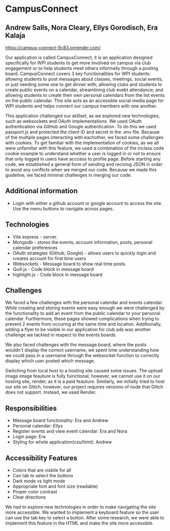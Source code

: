 CampusConnect
===
## Andrew Salls, Nora Cleary, Ellys Gorodisch, Era Kalaja

https://campus-connect-9c83.onrender.com/

Our application is called CampusConnect, it is an application designed specifically for WPI students to get more involved on campus via club engagement or to help students meet others informally through a posting board. CampusConnect covers 3 key functionalities for WPI students: allowing students to post messages about classes, meetings, social events, or just needing some one to get dinner with; allowing clubs and students to create public events on a calendar, streamlining club evebt attendance; and allowing students to create their own personal calendars from the list events on the public calendar. This site acts as an accessible social media page for WPI students and helps connect our campus members with one another. 

This application challenged our skillset, as we explored new technologies, such as websockets and OAuth implementations. We used OAuth authentication via GitHub and Google authentication. To do this we used passport.js and protected the client ID and secret in the .env file. Because of the multiple pages interacting with eachother, we faced some challenges with cookies. To get familiar with the implementation of cookies, as we all were unfamiliar with this feature, we used a combination of the inclass code cookie example to understand whether a user is logged in or not to ensure that only logged in users have acccess to profile page.
Before starting any code, we established a general form of sending and reciving JSON in order to avoid any conflicts when we merged our code. Because we made this guideline, we faced minimal challenges in merging our code. 

Additional information
---
- Login with either a github account or google account to access the site. Use the menu buttons to navigate across pages.

Technologies
---
- Vite express - server.
- Mongodb - stores the events, account information, posts, personal calendar preferences
- OAuth strategies (Github, Google) -  allows users to quickly login and creates account for first time users
- Websockets - Message board to show real time posts.
- Quill.js - Code block in message board
- highlight.js - Code block in message board

Challenges
---
We faced a few challenges with the personal calendar and events calendar. While creating and storing events were easy enough we were challenged by the functionality to add an event from the public calendar to your personal calendar. Furthermore, these pages showed complications when trying to prevent 2 events from occuring at the same time and location. Additionally, adding a flyer to be visible in our application for club ads was another challenge we tackled in respect to the events boards. 

We also faced challenges with the message board, where the posts wouldn't display the correct username, we spent time understanding how we could pass in a username through the websocket function to correctly display which user posted which message.   

Switching from local host to a hosting site caused some issues. The upload image image feauture is fully fuinctional, however, we cannot use it on our hosting site, render, as it is a paid feauture. Similarly, we initially tried to host our site on Glitch, however, our project requires versions of node that Glitch does not support. Instead, we used Render.

Responsibilities
---
- Message board functionality: Era and Andrew
- Personal calendar: Ellys 
- Register events and view event calendar: Era and Nora
- Login page: Era
- Styling for whole application(css/html): Andrew 

Accessibility Features
---
- Colors that are visbile for all
- Can tab to select the buttons
- Dark mode vs light mode
- Appropriate font and font size (readable)
- Proper color contrast
- Clear directions

We had to explore new technologies in order to make navigating the site more accessible. We wanted to implement a keyboard feature so the user can use the tab key to select a button. After some research, we were able to implement this feature in the HTML and make the site more accessible.
